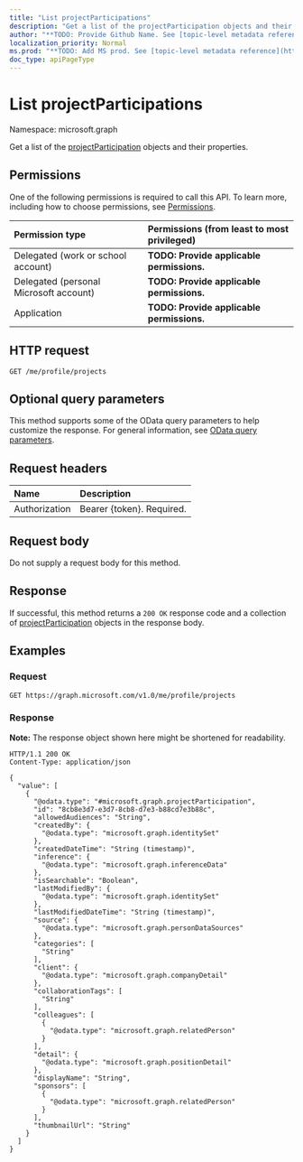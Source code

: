```yaml
---
title: "List projectParticipations"
description: "Get a list of the projectParticipation objects and their properties."
author: "**TODO: Provide Github Name. See [topic-level metadata reference](https://msgo.azurewebsites.net/add/document/guidelines/metadata.html#topic-level-metadata)**"
localization_priority: Normal
ms.prod: "**TODO: Add MS prod. See [topic-level metadata reference](https://msgo.azurewebsites.net/add/document/guidelines/metadata.html#topic-level-metadata)**"
doc_type: apiPageType
---
```


# List projectParticipations
Namespace: microsoft.graph



Get a list of the [projectParticipation](../resources/projectparticipation.md) objects and their properties.

## Permissions
One of the following permissions is required to call this API. To learn more, including how to choose permissions, see [Permissions](/graph/permissions-reference).

|Permission type|Permissions (from least to most privileged)|
|:---|:---|
|Delegated (work or school account)|**TODO: Provide applicable permissions.**|
|Delegated (personal Microsoft account)|**TODO: Provide applicable permissions.**|
|Application|**TODO: Provide applicable permissions.**|

## HTTP request

<!-- {
  "blockType": "ignored"
}
-->
``` http
GET /me/profile/projects
```

## Optional query parameters
This method supports some of the OData query parameters to help customize the response. For general information, see [OData query parameters](/graph/query-parameters).

## Request headers
|Name|Description|
|:---|:---|
|Authorization|Bearer {token}. Required.|

## Request body
Do not supply a request body for this method.

## Response

If successful, this method returns a `200 OK` response code and a collection of [projectParticipation](../resources/projectparticipation.md) objects in the response body.

## Examples

### Request
<!-- {
  "blockType": "request",
  "name": "list_projectparticipation"
}
-->
``` http
GET https://graph.microsoft.com/v1.0/me/profile/projects
```


### Response
**Note:** The response object shown here might be shortened for readability.
<!-- {
  "blockType": "response",
  "truncated": true,
  "@odata.type": "Collection(microsoft.graph.projectParticipation)"
}
-->
``` http
HTTP/1.1 200 OK
Content-Type: application/json

{
  "value": [
    {
      "@odata.type": "#microsoft.graph.projectParticipation",
      "id": "8cb8e3d7-e3d7-8cb8-d7e3-b88cd7e3b88c",
      "allowedAudiences": "String",
      "createdBy": {
        "@odata.type": "microsoft.graph.identitySet"
      },
      "createdDateTime": "String (timestamp)",
      "inference": {
        "@odata.type": "microsoft.graph.inferenceData"
      },
      "isSearchable": "Boolean",
      "lastModifiedBy": {
        "@odata.type": "microsoft.graph.identitySet"
      },
      "lastModifiedDateTime": "String (timestamp)",
      "source": {
        "@odata.type": "microsoft.graph.personDataSources"
      },
      "categories": [
        "String"
      ],
      "client": {
        "@odata.type": "microsoft.graph.companyDetail"
      },
      "collaborationTags": [
        "String"
      ],
      "colleagues": [
        {
          "@odata.type": "microsoft.graph.relatedPerson"
        }
      ],
      "detail": {
        "@odata.type": "microsoft.graph.positionDetail"
      },
      "displayName": "String",
      "sponsors": [
        {
          "@odata.type": "microsoft.graph.relatedPerson"
        }
      ],
      "thumbnailUrl": "String"
    }
  ]
}
```

